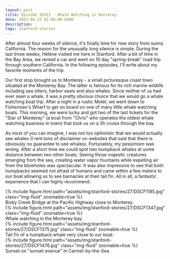 ```yaml
---
layout: post
title: Episode XXVII - Whale Watching in Monterey
date: 2023-04-15 01:00:00-0400
description:
tags: stanford-stories
---
```


After almost four weeks of silence, it's finally time for new story
from sunny California.
The reason for the unusually long silence is simple.
During the last three weeks, Hélène visited me here in Stanford.
After a bit of time in the Bay Area, we rented a car and went on
10 day "spring-break" road trip through southern California.
In the following episodes, I'll write about my favorite moments
of the trip.

Our first stop brought us to Monterey - a small picturesque
coast town situated at the Monterey Bay.
The latter is famous for its rich marine wildlife including
sea otters, harbor seals and also whales.
Since neither of us had ever seen a whale, it was a pretty
obvious choice that we would go a whale watching boat trip.
After a night in a rustic Motel, we went down to Fisherman's
Wharf to get on board on one of many little whale watching boats.
This morning, we were lucky and got two of the last tickets for the
"Star of Monterey" (a boat from "Chris" who operates the oldest
whale watching business in town) that took us on a 3h cruise
through the bay.

As most of you can imagine, I was not too optimistic that we
would actually see whales (I rent tons of disclaimer on
websites that said that there is obviously no guarantee
to see whales).
Fortunately, my pessimism was wrong. After a short time we
could spot two humpback whales at some distance between two
other boats.
Seeing those majestic creatures emerging from the sea, creating
water vapor fountains while expelling air from the blowholes
was spectacular.
It was also impressive to see that both humpbacks seemed not
afraid of humans and came within a few meters to our boat
allowing us to see barnacles at their tail fin.
All in all, a fantastic experience that I can highly recommend.

<div class="row mt-3">
    <div class="col-sm mt-3 mt-md-0">
        {% include figure.html path="assets/img/stanford-stories/27/DSCF1185.jpg" class="img-fluid" zoomable=true %}
    </div>
</div>
<div class="caption">
    Bixby Creek Bridge at the Pacific Highway close to Monterey.
</div>

<div class="row mt-3">
    <div class="col-sm mt-3 mt-md-0">
        {% include figure.html path="assets/img/stanford-stories/27/DSCF1347.jpg" class="img-fluid" zoomable=true %}
    </div>
</div>
<div class="caption">
    Whale watching in the Monterey bay.
</div>

<div class="row mt-3">
    <div class="col-sm mt-3 mt-md-0">
        {% include figure.html path="assets/img/stanford-stories/27/DSCF1375.jpg" class="img-fluid" zoomable=true %}
    </div>
</div>
<div class="caption">
    Tail fin of a humpback whale very close to our boat.
</div>

<div class="row mt-3">
    <div class="col-sm mt-3 mt-md-0">
        {% include figure.html path="assets/img/stanford-stories/27/DSCF1476.jpg" class="img-fluid" zoomable=true %}
    </div>
</div>
<div class="caption">
    Sunset on "sunset avenue" in Carmel-by-the-Sea.
</div>
